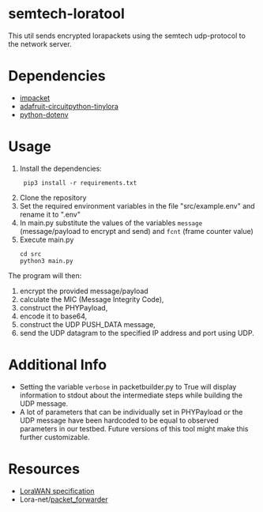 # semtech-loratool
This util sends encrypted lorapackets using the semtech udp-protocol to the network server.


# Dependencies
- [impacket](https://github.com/SecureAuthCorp/impacket)
- [adafruit-circuitpython-tinylora](https://github.com/adafruit/Adafruit_CircuitPython_TinyLoRa)
- [python-dotenv](https://github.com/theskumar/python-dotenv)

# Usage
1. Install the dependencies:
   ```
    pip3 install -r requirements.txt
    ```
2. Clone the repository
3. Set the required environment variables in the file "src/example.env" and rename it to ".env"
4. In main.py substitute the values of the variables `message` (message/payload to encrypt and send) and `fcnt` (frame counter value)
5. Execute main.py
    ```
    cd src
    python3 main.py
    ```


The program will then:
1. encrypt the provided message/payload
2. calculate the MIC (Message Integrity Code),
3. construct the PHYPayload,
4. encode it to base64,
5. construct the UDP PUSH_DATA message,
6. send the UDP datagram to the specified IP address and port using UDP.

# Additional Info

- Setting the variable `verbose` in packetbuilder.py to True will display information to stdout about the intermediate steps while building the UDP message.
- A lot of parameters that can be individually set in PHYPayload or the UDP message have been hardcoded to be equal to observed parameters in our testbed. Future versions of this tool might make this further customizable.

# Resources
- [LoraWAN specification](https://lora-alliance.org/wp-content/uploads/2020/11/lorawantm_specification_-v1.1.pdf)
- Lora-net/[packet_forwarder](https://github.com/Lora-net/packet_forwarder/)
